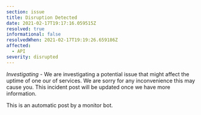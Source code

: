 ```yaml
---
section: issue
title: Disruption Detected
date: 2021-02-17T19:17:16.059515Z
resolved: true
informational: false
resolvedWhen: 2021-02-17T19:19:26.659186Z
affected:
  - API
severity: disrupted
---
```

*Investigating* - We are investigating a potential issue that might affect the uptime of one our of services. We are sorry for any inconvenience this may cause you. This incident post will be updated once we have more information.

This is an automatic post by a monitor bot.
        